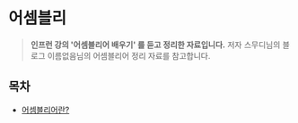 # 어셈블리

> **인프런 강의 '어셈블리어 배우기' 를 듣고 정리한 자료입니다.**
> 저자 스무디님의 블로그 이름없음님의 어셈블리어 정리 자료를 참고합니다.

## 목차
- [어셈블리어란?](./어셈블리어란?.md)

